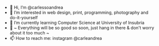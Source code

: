 - 👋 Hi, I’m @carlessoandrea
- 👀 I’m interested in web design, print, programming, photography and do-it-yourself
- 🌱 I’m currently learning Computer Science at University of Insubria
- 💭 ~ Everything will be so good so soon, just hang in there & don't worry about it too much ~
- 📫 How to reach me: instagram @carleandrea
